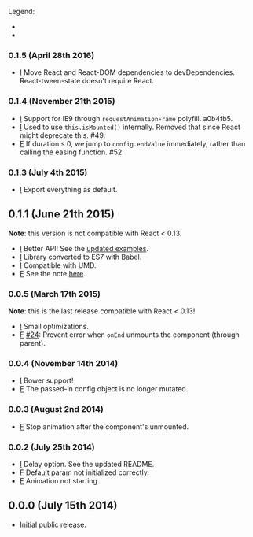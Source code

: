 Legend:
  - [I]: improvement
  - [F]: fix

### 0.1.5 (April 28th 2016)
- [I] Move React and React-DOM dependencies to devDependencies. React-tween-state doesn't require React.

### 0.1.4 (November 21th 2015)
- [I] Support for IE9 through `requestAnimationFrame` polyfill. a0b4fb5.
- [I] Used to use `this.isMounted()` internally. Removed that since React might deprecate this. #49.
- [F] If duration's 0, we jump to `config.endValue` immediately, rather than calling the easing function. #52.

### 0.1.3 (July 4th 2015)
- [I] Export everything as default.

## 0.1.1 (June 21th 2015)
**Note**: this version is not compatible with React < 0.13.
- [I] Better API! See the [updated examples](https://github.com/chenglou/react-tween-state/tree/master/examples).
- [I] Library converted to ES7 with Babel.
- [I] Compatible with UMD.
- [F] See the note [here](https://github.com/chenglou/react-tween-state/wiki/Change-from-React-0.12-to-0.13).

### 0.0.5 (March 17th 2015)
**Note**: this is the last release compatible with React < 0.13!
- [I] Small optimizations.
- [F] [#24](https://github.com/chenglou/react-tween-state/issues/24): Prevent error when `onEnd` unmounts the component (through parent).

### 0.0.4 (November 14th 2014)
- [I] Bower support!
- [F] The passed-in config object is no longer mutated.

### 0.0.3 (August 2nd 2014)
- [F] Stop animation after the component's unmounted.

### 0.0.2 (July 25th 2014)
- [I] Delay option. See the updated README.
- [F] Default param not initialized correctly.
- [F] Animation not starting.

## 0.0.0 (July 15th 2014)
- Initial public release.

